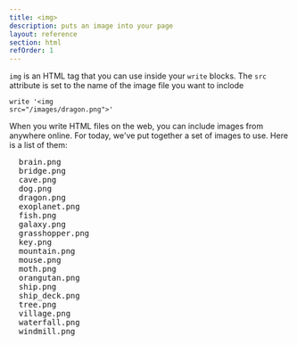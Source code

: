 ```yaml
---
title: <img>
description: puts an image into your page
layout: reference
section: html
refOrder: 1
---
```


<code>img</code> is an HTML tag that you can use inside your <code>write</code> blocks.
The <code>src</code> attribute is set to the name of the image file you want to inclode

<code class="jumbo">write '&lt;img src="<span data-dfn="image file name">/images/dragon.png</span>"&gt;'</code>

When you write HTML files on the web, you can include images from anywhere online.
For today, we've put together a set of images to use. Here is a list of them:

<pre>
  brain.png
  bridge.png
  cave.png
  dog.png
  dragon.png
  exoplanet.png
  fish.png
  galaxy.png
  grasshopper.png
  key.png
  mountain.png
  mouse.png
  moth.png
  orangutan.png
  ship.png
  ship_deck.png
  tree.png
  village.png
  waterfall.png
  windmill.png
</pre>
